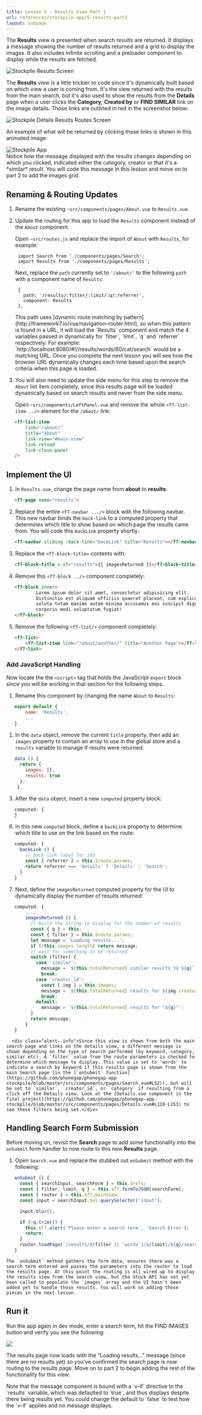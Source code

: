 ```yaml
---
title: Lesson 5 - Results View Part 1
url: references/stockpile-app/5-results-part1
layout: subpage
---
```

The **Results** view is presented when search results are returned. It displays a message showing the number of results returned and a grid to display the images. It also includes infinite scrolling and a preloader component to display while the results are fetched.

<img class="mobile-image" src="/images/stockpile/android/results-keyword.png" alt="Stockpile Results Screen"/>

The **Results** view is a little trickier to code since it's dynamically built based on which view a user is coming from. It's the view returned with the results from the main search, but it's also used to show the results from the **Details** page when a user clicks the **Category**, **Created by** or **FIND SIMILAR** link on the image details. Those links are outlined in red in the screenshot below:

<img class="mobile-image" src="/images/stockpile/details-results-routes.png" alt="Stockpile Details Results Routes Screen"/>

An example of what will be returned by clicking these links is shown in this animated image:

 <img class="mobile-image" src="/images/stockpile/vids/stockpile-details2.gif" alt="Stockpile App"/>


 <div class="alert--tip">Notice how the message displayed with the results changes depending on which you clicked, indicated either the category, creator or that it's a *similar* result. You will code this message in this lesson and move on to part 2 to add the images grid.</div>

## Renaming & Routing Updates
1. Rename the existing `~src/components/pages/About.vue` to `Results.vue`. 
2. Update the routing for this app to load the `Results` component instead of the `About` component. 

   Open `~src/routes.js` and replace the import of `About` with `Results`, for example:

	    import Search from './components/pages/Search';
	    import Results from './components/pages/Results';

   Next, replace the `path` currently set to `'/about/'` to the following `path` with a component name of `Results`:
   
	    {
		  path: '/results/:filter/:limit/:q/:referrer',
		  component: Results
		},        
   
   <div class="alert--tip">This path uses [dynamic route matching by pattern](http://framework7.io/vue/navigation-router.html), so when this pattern is found in a URL, it will load the `Results` component and match the 4 variables passed in dynamically for `filter`, `limit`, `q` and `referrer` respectively.  For example: `http://localhost:8080/#!//results/words/60/cat/search` would be a matching URL. Once you complete the next lesson you will see how the browser URL dynamically changes each time based upon the search criteria when this page is loaded. </div>

3. You will also need to update the side menu for this step to remove the `About` list item completely, since this results page will be loaded dynamically based on search results and never from the side menu.

    Open `~src/components/LeftPanel.vue` and remove the whole `<f7-list-item ../>` element for the `/about/` link:

 ```html
    <f7-list-item
        link="/about/"
        title="About"
        link-view="#main-view"
        link-reload
        link-close-panel
    />
```

## Implement the UI 
1. In `Results.vue`, change the page name from **about** to **results**:

 ```html
    <f7-page name="results">
```    

2. Replace the entire `<f7-navbar .../>` block with the following navbar. This new navbar binds the `back-link` to a computed property that determines which title to show based on which page the results came from. You will code this `backLink` property shortly:

 ```html
    <f7-navbar sliding :back-link="backLink" title="Results"></f7-navbar>
```

3. Replace the `<f7-block-title>` contents with:

 ```html
    <f7-block-title v-if="results">{{ imagesReturned }}</f7-block-title>
```    

4. Remove this `<f7-block ../>` component completely:

 ```html
    <f7-block inner>
            Lorem ipsum dolor sit amet, consectetur adipisicing elit.
            Distinctio est aliquam officiis quaerat placeat, cum explicabo magni
            soluta totam maxime autem minima accusamus eos suscipit dignissimos
            corporis modi voluptatum fugiat!
    </f7-block>
```

5. Remove the following `<f7-list/>` component completely:

 ```html
    <f7-list>
        <f7-list-item link="/about/another/" title="Another Page"></f7-list-item>
    </f7-list>
```    

### Add JavaScript Handling
Now locate the the `<script>` tag that holds the JavaScript `export` block since you will be working in that section for the following steps.

1. Rename this component by changing the name `About` to `Results`:

 ```javascript
    export default {
        name: 'Results',
        ...
    }
```

1. In the `data` object, remove the current `title` property, then add an `images` property to contain an array to use in the global store and a `results` variable to manage if results were returned:
 
 ```javascript
    data () {
      return {
        images: [],
        results: true
      };
     },
```         

3. After the `data` object, insert a new `computed` property block:
 
 ```javascript
    computed: {
    }
```

6. In this new `computed` block, define a `backLink` property to determine which title to use on the link based on the route:

 ```javascript
    computed: {
      backLink () {
        // back link label for iOS
        const { referrer } = this.$route.params;
        return referrer === 'details' ? 'Details' : 'Search';
      }
    }   
```

7. Next, define the `imagesReturned` computed property for the UI to dynamically display the number of results returned:

 ```javascript
    computed: {
        ...,
        imagesReturned () {
          // build the string to display for the number of results
          const { q } = this;
          const { filter } = this.$route.params;
          let message = 'Loading results...';
          if (!this.images.length) return message;
          // wait for something to be returned
          switch (filter) {
            case 'similar':
              message = `${this.totalReturned} similar results to ${q}`;
              break;
            case 'creator_id':
              const [ img ] = this.images;
              message = `${this.totalReturned} results for ${img.creator_name}`;
              break;
            default:
              message = `${this.totalReturned} results for "${q}"`;
          }
          return message;
        }
    }
```

      <div class="alert--info">Since this view is shown from both the main search page and links on the details view, a different message is shown depending on the type of search performed (by keyword, category, similar etc). A `filter` value from the route parameters is checked to determine which message to display. This value is set to 'words' to indicate a search by keyword if this results page is shown from the main Search page (in the [`onSubmit` function](https://github.com/phonegap/phonegap-app-stockpile/blob/master/src/components/pages/Search.vue#L52)), but will be set to `similar`, `creator_id`, or `category` if resulting from a click off the Details view. Look at the [Details.vue component in the final project](https://github.com/phonegap/phonegap-app-stockpile/blob/master/src/components/pages/Details.vue#L128-L153) to see these filters being set.</div>

## Handling Search Form Submission
Before moving on, revisit the **Search** page to add some functionality into the `onSubmit` form handler to now route to this new **Results** page.

1. Open `Search.vue` and replace the stubbed out `onSubmit` method with the following:

 ```javascript
    onSubmit () {
      const { searchInput, searchForm } = this.$refs;
      const { filter, limit, q } = this.$f7.formToJSON(searchForm);
      const { router } = this.$f7.mainView;
      const input = searchInput.$el.querySelector('input');

      input.blur();

      if (!q.trim()) {
        this.$f7.alert('Please enter a search term', 'Search Error');
        return;
      }
      router.loadPage(`/results/${filter || 'words'}/${limit}/${q}/search`);
    }
```    
    
    The `onSubmit` method gathers the form data, ensures there was a search term entered and passes the parameters into the router to load the results page. At this point the routing is all wired up to display the results view from the search view, but the Stock API has not yet been called to populate the `images` array and the UI hasn't been added yet to handle those results. You will work on adding those pieces in the next lesson.

## Run it
Run the app again in dev mode, enter a search term, hit the FIND IMAGES button and verify you see the following:

![](/images/stockpile/5-results-part1.png)

The results page now loads with the "Loading results..." message (since there are no results yet) so you've confirmed the search page is now routing to the results page. Move on to part 2 to begin adding the rest of the functionality for this view.

<div class="alert--tip">Note that the message component is bound with a `v-if` directive to the `results` variable, which was defaulted to `true`, and thus displays despite there being results yet. You could change the default to `false` to test how the `v-if` applies and no message displays.</div>
